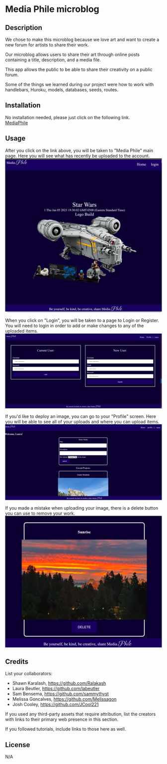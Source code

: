 # Media Phile microblog

## Description

We chose to make this microblog because we love art and want to create a new forum for artists to share their work. 

Our microblog allows users to share their art through online posts containing a title, description, and a media file. 

This app allows the public to be able to share their creativity on a public forum.

Some of the things we learned during our project were how to work with handlebars, Huroku, models, databases, seeds, routes. 

## Installation

No installation needed, please just click on the following link.<br>
[MediaPhile](https://mediaphile.herokuapp.com/)

## Usage

After you click on the link above, you will be taken to "Media Phile" main page.  Here you will see what has recently be uploaded to the account.
![alt text](/Public/assets/images/link.png)

When you click on "Login", you will be taken to a page to Login or Register. You will need to login in order to add or make changes to any of the uploaded items.
![alt text](/Public/assets/images/login.png)

If you'd like to deploy an image, you can go to your "Profile" screen.  Here you will be able to see all of your uploads and where you can upload items.
![alt text](/Public/assets/images/Profile.png)

If you made a mistake when uploading your image, there is a delete button you can use to remove your work.
![alt text](/Public/assets/images/Delete.png)


## Credits

List your collaborators:
- Shawn Karalash, https://github.com/Ralakash
- Laura Beutler, https://github.com/labeutler
- Sam Bensema, https://github.com/sammythyst
- Melissa Goncalves, https://github.com/Melissagon
- Josh Cooley, https://github.com/JCool221

If you used any third-party assets that require attribution, list the creators with links to their primary web presence in this section.

If you followed tutorials, include links to those here as well.

## License

N/A